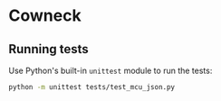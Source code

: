 # Cowneck

## Running tests

Use Python's built-in `unittest` module to run the tests:

```bash
python -m unittest tests/test_mcu_json.py
```

